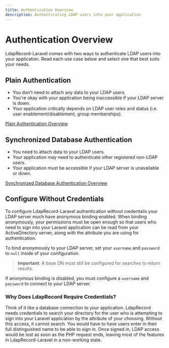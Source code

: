 ```yaml
---
title: Authentication Overview
description: Authenticating LDAP users into your application
---
```


# Authentication Overview

LdapRecord-Laravel comes with two ways to authenticate LDAP users into your application.
Read each use case below and select one that best suits your needs.

## Plain Authentication

- You don't need to attach any data to your LDAP users.
- You're okay with your application being inaccessible if your LDAP server is down.
- Your application critically depends on LDAP user roles and status (i.e. user enablement/disablement, group memberships).

[Plain Authentication Overview](/docs/laravel/v2/auth/plain/)

## Synchronized Database Authentication

- You need to attach data to your LDAP users.
- Your application may need to authenticate other registered non-LDAP users.
- Your application must be accessible if your LDAP server is unavailable or down.

[Synchronized Database Authentication Overview](/docs/laravel/v2/auth/database/)

## Configure Without Credentials

To configure LdapRecord-Laravel authentication without credentails your LDAP server much have anonymous binding enabled. When binding anonymously, your permissions must be open enough so that users who need to sign into your Laravel application can be read from your ActiveDirectory server, along with the attribute you are using for authentication.

To bind anonymously to your LDAP server, set your `username` and `password` to `null` inside of your configuration.

> **Important**: A base DN must still be configured for searches to return results.

If anonymous binding is disabled, you must configure a `username` and `password` to connect to your LDAP server.

### Why Does LdapRecord Require Credentials?

Think of it like a database connection to your application. LdapRecord needs credentials to search your directory for the user who is attempting to sign into your Laravel application by the attribute of your choosing. Without this access, it cannot search. You would have to have users enter in their full distinguished name to be able to sign in. Once signed in, LDAP access would be lost as soon as the PHP request ends, leaving most of the features in LdapRecord-Laravel in a non-working state.
